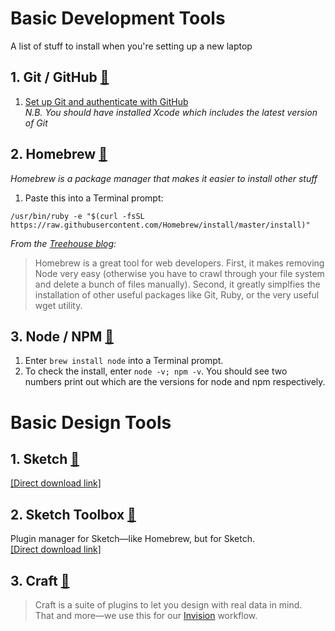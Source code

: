 # Basic Development Tools
A list of stuff to install when you're setting up a new laptop


## 1. Git / GitHub [:link:](https://git-scm.com/book/en/v2/Getting-Started-Git-Basics)
1. [Set up Git and authenticate with GitHub](https://help.github.com/articles/set-up-git/)  
_N.B. You should have installed Xcode which includes the latest version of Git_


## 2. Homebrew [:link:](http://brew.sh)
_Homebrew is a package manager that makes it easier to install other stuff_  
1. Paste this into a Terminal prompt:    
```
/usr/bin/ruby -e "$(curl -fsSL https://raw.githubusercontent.com/Homebrew/install/master/install)"
```

_From the [Treehouse blog](http://blog.teamtreehouse.com/install-node-js-npm-mac):_
> Homebrew is a great tool for web developers. First, it makes removing Node very easy (otherwise you have to crawl through your file system and delete a bunch of files manually). Second, it greatly simplfies the installation of other useful packages like Git, Ruby, or the very useful wget utility.


## 3. Node / NPM [:link:](https://www.npmjs.com)
1. Enter `brew install node` into a Terminal prompt.
2. To check the install, enter `node -v; npm -v`. You should see two numbers print out which are the versions for node and npm respectively.


# Basic Design Tools

## 1. Sketch [:link:](https://sketchapp.com)
[[Direct download link]](https://sketchapp.com/download/sketch.zip)


## 2. Sketch Toolbox [:link:](http://sketchtoolbox.com)
Plugin manager for Sketch&mdash;like Homebrew, but for Sketch.    
[[Direct download link]](http://sketchtoolbox.com/Sketch%20Toolbox.zip)

## 3. Craft [:link:](https://www.invisionapp.com/craft)
> Craft is a suite of plugins to let you design with real data in mind.    
That and more&mdash;we use this for our [Invision](https://invisionapp) workflow.
